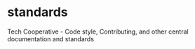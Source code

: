 # standards
Tech Cooperative - Code style, Contributing, and other central documentation and standards
